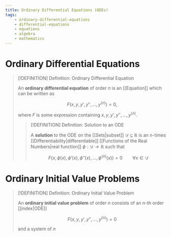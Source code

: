 ```yaml
---
title: Ordinary Differential Equations (ODEs)
tags:
    - ordinary-differential-equations
    - differential-equations
    - equations
    - algebra
    - mathematics
---
```


# Ordinary Differential Equations

>[!DEFINITION] Definition: Ordinary Differential Equation
>
>An **ordinary differential equation** of order $n$ is an [[Equation]] which can be written as
>
>$$
>F\left(x, y, y', y'', \dotsc, y^{(n)}\right) = 0,
>$$
>
>where $F$ is some expression containing $x, y, y', y'', \dotsc, y^{(n)}$.
>
>>[!DEFINITION] Definition: Solution to an ODE
>>
>>A **solution** to the ODE on the [[Sets|subset]] $\mathcal{D} \subseteq \mathbb{R}$ is an $n$-times [[Differentiability|differentiable]] [[Functions of the Real Numbers|real function]] $\phi: \mathcal{D} \to \mathbb{R}$ such that
>>
>>$$
>>F\left(x, \phi(x), \phi'(x), \phi''(x), \dotsc, \phi^{(n)}(x)\right) = 0 \qquad \forall x \in \mathcal{D}
>>$$
>>
>

# Ordinary Initial Value Problems

>[!DEFINITION] Definition: Ordinary Initial Value Problem
>
>An **ordinary initial value problem** of order $n$ consists of an $n$-th order [[index|ODE]]
>
>$$
>F\left(x, y, y', y'', \dotsc, y^{(n)}\right) = 0
>$$
>
>and a system of $n$ 
>